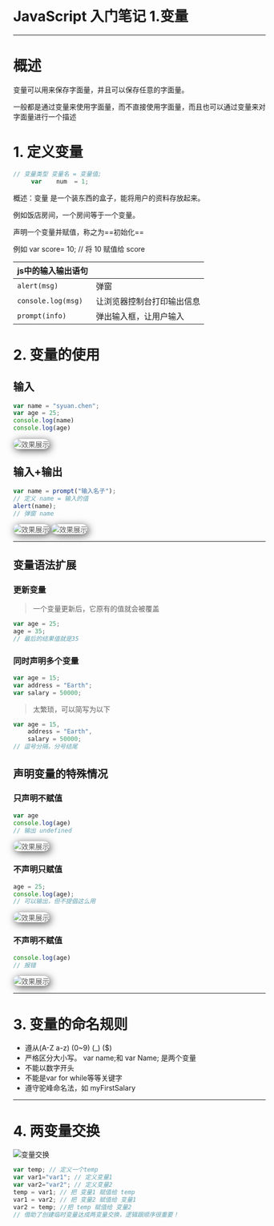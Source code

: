 # JavaScript 入门笔记 1.变量

***

# 概述

变量可以用来保存字面量，并且可以保存任意的字面量。

一般都是通过变量来使用字面量，而不直接使用字面量，而且也可以通过变量来对字面量进行一个描述



# 1. 定义变量

```javascript
// 变量类型 变量名 = 变量值;
     var    num  = 1;
```

概述：变量 是一个装东西的盒子，能将用户的资料存放起来。

例如饭店房间，一个房间等于一个变量。

声明一个变量并赋值，称之为==初始化==

例如 var score= 10; // 将 10 赋值给 score

| js中的输入输出语句 |                            |
| ------------------ | -------------------------- |
| `alert(msg)`       | 弹窗                       |
| `console.log(msg)` | 让浏览器控制台打印输出信息 |
| `prompt(info)`     | 弹出输入框，让用户输入     |


# 2. 变量的使用

## 输入

```js
var name = "syuan.chen";
var age = 25;
console.log(name)
console.log(age)
```

<img title="效果展示" style="border-radius: 10px 10px 10px 10px; box-shadow: black 3px 3px 15px; opacity: 0.7; " src="https://raw.githubusercontent.com/syuanc19/picbed/main/2022/12/upgit_20221210_1670605406.png">

## 输入+输出

```javascript
var name = prompt("输入名子");
// 定义 name = 输入的值
alert(name);
// 弹窗 name
```
<img title="效果展示" style="border-radius: 10px 10px 10px 10px; box-shadow: black 3px 3px 15px; opacity: 0.7; " src="https://raw.githubusercontent.com/syuanc19/picbed/main/2022/12/upgit_20221210_1670606682.png">
<img title="效果展示" style="border-radius: 10px 10px 10px 10px; box-shadow: black 3px 3px 15px; opacity: 0.7; " src="https://raw.githubusercontent.com/syuanc19/picbed/main/2022/12/upgit_20221210_1670606692.png">

***
## 变量语法扩展

### 更新变量

> 一个变量更新后，它原有的值就会被覆盖

```js
var age = 25;
age = 35;
// 最后的结果值就是35
```



### 同时声明多个变量

```js
var age = 15;
var address = "Earth";
var salary = 50000;
```

> 太繁琐，可以简写为以下

```js
var age = 15,
	address = "Earth",
	salary = 50000;
// 逗号分隔，分号结尾
```



## 声明变量的特殊情况

### 只声明不赋值

```js
var age
console.log(age)
// 输出 undefined
```

<img title="效果展示" style="border-radius: 10px 10px 10px 10px; box-shadow: black 3px 3px 15px; opacity: 0.7; " src="https://raw.githubusercontent.com/syuanc19/picbed/main/2022/12/upgit_20221210_1670607714.png">



### 不声明只赋值

```js
age = 25;
console.log(age);
// 可以输出，但不提倡这么用
```

<img title="效果展示" style="border-radius: 10px 10px 10px 10px; box-shadow: black 3px 3px 15px; opacity: 0.7; " src="https://raw.githubusercontent.com/syuanc19/picbed/main/2022/12/upgit_20221210_1670609707.png">



### 不声明不赋值

```js
console.log(age)
// 报错
```

<img title="效果展示" style="border-radius: 10px 10px 10px 10px; box-shadow: black 3px 3px 15px; opacity: 0.7; " src="https://raw.githubusercontent.com/syuanc19/picbed/main/2022/12/upgit_20221210_1670609513.png">

***

# 3. 变量的命名规则

- 遵从(A-Z a-z) (0~9) (_) ($)
- 严格区分大小写。 var name;和 var Name; 是两个变量
- 不能以数字开头
- 不能是var for while等等关键字
- 遵守驼峰命名法，如 myFirstSalary

***

# 4. 两变量交换

![变量交换](https://raw.githubusercontent.com/syuanc19/picbed/main/2022/12/upgit_20221210_1670683023.png)

```js
var temp; // 定义一个temp
var var1="var1"; // 定义变量1
var var2="var2"; // 定义变量2
temp = var1; // 把 变量1 赋值给 temp
var1 = var2; // 把 变量2 赋值给 变量1
var2 = temp; //把 temp 赋值给 变量2
// 借助了创建临时变量达成两变量交换，逻辑跟顺序很重要！
```
